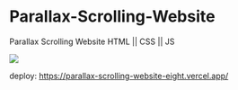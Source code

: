 # Parallax-Scrolling-Website
Parallax Scrolling Website HTML || CSS || JS

<img src="fondo.gif">

deploy: https://parallax-scrolling-website-eight.vercel.app/